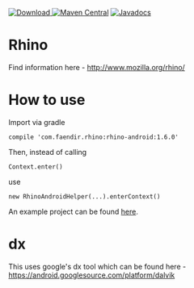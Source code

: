 [![Download](https://api.bintray.com/packages/f43nd1r/maven/rhino-android/images/download.svg) ](https://bintray.com/f43nd1r/maven/rhino-android/_latestVersion)
[![Maven Central](https://img.shields.io/maven-central/v/com.faendir.rhino/rhino-android.svg?maxAge=2592000)](http://search.maven.org/#search%7Cga%7C1%7Ccom.faendir.rhino)
[![Javadocs](http://www.javadoc.io/badge/com.faendir.rhino/rhino-android.svg)](http://www.javadoc.io/doc/com.faendir.rhino/rhino-android)

# Rhino
Find information here - http://www.mozilla.org/rhino/

# How to use

Import via gradle
```
compile 'com.faendir.rhino:rhino-android:1.6.0'
```

Then, instead of calling 
```
Context.enter()
```
use
```
new RhinoAndroidHelper(...).enterContext()
```

An example project can be found [here](https://github.com/F43nd1r/rhino-android-example).

# dx
This uses google's dx tool which can be found here - <https://android.googlesource.com/platform/dalvik>
